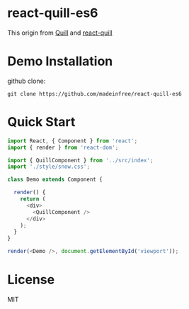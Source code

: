 # react-quill-es6

This origin from [Quill](http://quilljs.com/) and [react-quill](https://github.com/zenoamaro/react-quill)

# Demo Installation
github clone:
```
git clone https://github.com/madeinfree/react-quill-es6
```

# Quick Start
```javascript
import React, { Component } from 'react';
import { render } from 'react-dom';

import { QuillComponent } from '../src/index';
import './style/snow.css';

class Demo extends Component {

  render() {
    return (
      <div>
        <QuillComponent />
      </div>
    );
  }
}

render(<Demo />, document.getElementById('viewport'));
```

# License
MIT
